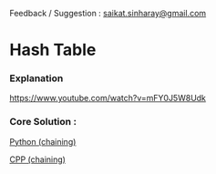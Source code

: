 Feedback / Suggestion : saikat.sinharay@gmail.com

# Hash Table
### Explanation
https://www.youtube.com/watch?v=mFY0J5W8Udk

### Core Solution :
[Python (chaining)](https://github.com/saikat-here/data-structure/blob/master/solutions/hash_table/hashTable.py)

[CPP (chaining)](https://github.com/saikat-here/data-structure/blob/master/solutions/hash_table/hashTable.cpp)
